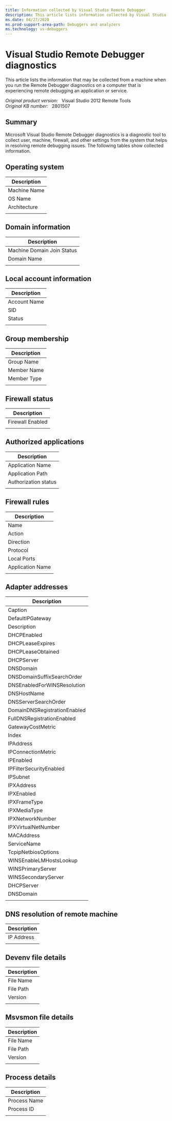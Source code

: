 ```yaml
---
title: Information collected by Visual Studio Remote Debugger
description: This article lists information collected by Visual Studio Remote Debugger diagnostics.
ms.date: 04/27/2020
ms.prod-support-area-path: Debuggers and analyzers
ms.technology: vs-debuggers
---
```

# Visual Studio Remote Debugger diagnostics

This article lists the information that may be collected from a machine when you run the Remote Debugger diagnostics on a computer that is experiencing remote debugging an application or service.

_Original product version:_ &nbsp; Visual Studio 2012 Remote Tools  
_Original KB number:_ &nbsp; 2801507

## Summary

Microsoft Visual Studio Remote Debugger diagnostics is a diagnostic tool to collect user, machine, firewall, and other settings from the system that helps in resolving remote debugging issues. The following tables show collected information.

## Operating system

| Description |
|---|
|Machine Name|
|OS Name|
|Architecture|
||

## Domain information

| Description |
|---|
|Machine Domain Join Status|
|Domain Name|
||

## Local account information

| Description |
|---|
|Account Name|
|SID|
|Status|
||

## Group membership

| Description |
|---|
|Group Name|
|Member Name|
|Member Type|
||

## Firewall status

| Description |
|---|
|Firewall Enabled|
||

## Authorized applications

| Description |
|---|
|Application Name|
|Application Path|
|Authorization status|
||

## Firewall rules  

| Description |
|---|
|Name|
|Action|
|Direction|
|Protocol|
|Local Ports|
|Application Name|
||

## Adapter addresses  

| Description |
|---|
|Caption|
|DefaultIPGateway|
|Description|
|DHCPEnabled|
|DHCPLeaseExpires|
|DHCPLeaseObtained|
|DHCPServer|
|DNSDomain|
|DNSDomainSuffixSearchOrder|
|DNSEnabledForWINSResolution|
|DNSHostName|
|DNSServerSearchOrder|
|DomainDNSRegistrationEnabled|
|FullDNSRegistrationEnabled|
|GatewayCostMetric|
|Index|
|IPAddress|
|IPConnectionMetric|
|IPEnabled|
|IPFilterSecurityEnabled|
|IPSubnet|
|IPXAddress|
|IPXEnabled|
|IPXFrameType|
|IPXMediaType|
|IPXNetworkNumber|
|IPXVirtualNetNumber|
|MACAddress|
|ServiceName|
|TcpipNetbiosOptions|
|WINSEnableLMHostsLookup|
|WINSPrimaryServer|
|WINSSecondaryServer|
|DHCPServer|
|DNSDomain|
||

## DNS resolution of remote machine  

| Description |
|---|
|IP Address|
||

## Devenv file details

| Description |
|---|
|File Name|
|File Path|
|Version|
||

## Msvsmon file details

| Description |
|---|
|File Name|
|File Path|
|Version|
||

## Process details

| Description |
|---|
|Process Name|
|Process ID|
||
